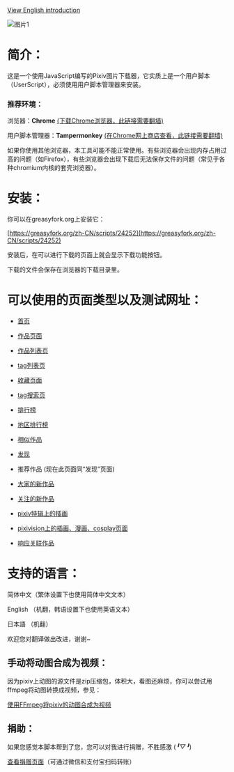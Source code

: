 [View English introduction](https://github.com/xuejiansaber/XZPixivDownloader/blob/master/README-EN.md)

![图片1](https://wx3.sinaimg.cn/large/640defebgy1fhnv80522fj20mr0iejvi.jpg)

# 简介：

这是一个使用JavaScript编写的Pixiv图片下载器，它实质上是一个用户脚本（UserScript），必须使用用户脚本管理器来安装。

### 推荐环境：

浏览器：**Chrome** [(下载Chrome浏览器，此链接需要翻墙)](http://www.google.cn/chrome/browser/desktop/)

用户脚本管理器：**Tampermonkey** [(在Chrome网上商店查看，此链接需要翻墙)](https://chrome.google.com/webstore/detail/tampermonkey/dhdgffkkebhmkfjojejmpbldmpobfkfo)

如果你使用其他浏览器，本工具可能不能正常使用。有些浏览器会出现内存占用过高的问题（如Firefox），有些浏览器会出现下载后无法保存文件的问题（常见于各种chromium内核的套壳浏览器）。

# 安装：

你可以在greasyfork.org上安装它：

[https://greasyfork.org/zh-CN/scripts/24252](https://greasyfork.org/zh-CN/scripts/24252)

安装后，在可以进行下载的页面上就会显示下载功能按钮。

下载的文件会保存在浏览器的下载目录里。

# 可以使用的页面类型以及测试网址：

- [首页](https://www.pixiv.net/)

- [作品页面](https://www.pixiv.net/member_illust.php?mode=medium&illust_id=62751951)

- [作品列表页](https://www.pixiv.net/member_illust.php?id=544479)

- [tag列表页](https://www.pixiv.net/member_illust.php?id=544479&tag=%E6%9D%B1%E6%96%B9)

- [收藏页面](https://www.pixiv.net/bookmark.php?id=544479)

- [tag搜索页](https://www.pixiv.net/search.php?s_mode=s_tag&word=saber)

- [排行榜](https://www.pixiv.net/ranking.php)

- [地区排行榜](https://www.pixiv.net/ranking_area.php?type=state&no=0)

- [相似作品](https://www.pixiv.net/bookmark_add.php?id=63148723)

- [发现](https://www.pixiv.net/discovery)

- 推荐作品 (现在此页面同“发现”页面)

- [大家的新作品](https://www.pixiv.net/new_illust.php)

- [关注的新作品](https://www.pixiv.net/bookmark_new_illust.php)

- [pixiv特辑上的插画](https://www.pixiv.net/showcase/a/3190/)

- [pixivision上的插画、漫画、cosplay页面](https://www.pixivision.net/zh/a/3190)

- [响应关联作品](https://www.pixiv.net/response.php?mode=all&id=194231)

# 支持的语言：

简体中文（繁体设置下也使用简体中文文本）

English （机翻，韩语设置下也使用英语文本）

日本語 （机翻）

欢迎您对翻译做出改进，谢谢~

## 手动将动图合成为视频：

因为pixiv上动图的源文件是zip压缩包，体积大，看图还麻烦，你可以尝试用ffmpeg将动图转换成视频，参见：

[使用FFmpeg将pixiv的动图合成为视频](https://saber.love/?p=3859)

## 捐助：

如果您感觉本脚本帮到了您，您可以对我进行捐赠，不胜感激 (*╹▽╹*)

[查看捐赠页面](https://saber.love/donation)（可通过微信和支付宝扫码转账）